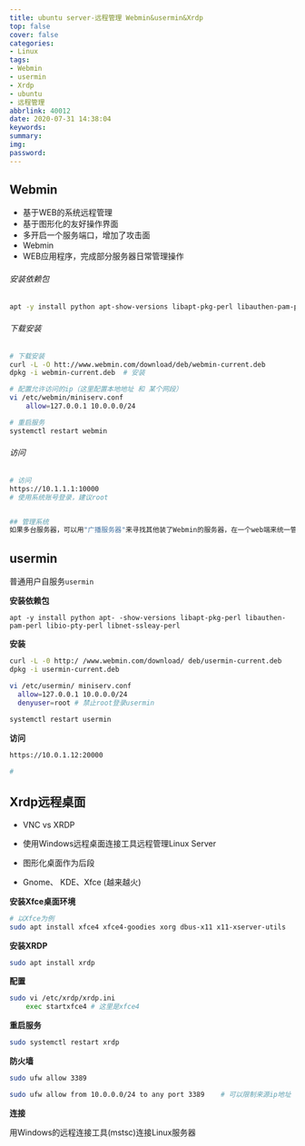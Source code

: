 ```yaml
---
title: ubuntu server-远程管理 Webmin&usermin&Xrdp
top: false
cover: false
categories:
- Linux
tags:
- Webmin
- usermin
- Xrdp
- ubuntu
- 远程管理
abbrlink: 40012
date: 2020-07-31 14:38:04
keywords:
summary:
img:
password:
---
```




## Webmin

- 基于WEB的系统远程管理
- 基于图形化的友好操作界面
- 多开启一个服务端口，增加了攻击面
- Webmin
- WEB应用程序，完成部分服务器日常管理操作



###### 安装依赖包

```bash
apt -y install python apt-show-versions libapt-pkg-perl libauthen-pam-perl libio-pty-perl libnet-ssleay-perl
```



###### 下载安装

```bash
# 下载安装
curl -L -O htt://www.webmin.com/download/deb/webmin-current.deb
dpkg -i webmin-current.deb	# 安装

# 配置允许访问的ip（这里配置本地地址 和 某个网段）
vi /etc/webmin/miniserv.conf
	allow=127.0.0.1 10.0.0.0/24

# 重启服务
systemctl restart webmin

```

###### 访问

```bash
# 访问
https://10.1.1.1:10000
# 使用系统账号登录，建议root


## 管理系统
如果多台服务器，可以用"广播服务器"来寻找其他装了Webmin的服务器，在一个web端来统一管理

```





## usermin

普通用户自服务`usermin`



**安装依赖包**

```
apt -y install python apt- -show-versions libapt-pkg-perl libauthen-pam-perl libio-pty-perl libnet-ssleay-perl
```

**安装**

```bash
curl -L -0 http:/ /www.webmin.com/download/ deb/usermin-current.deb
dpkg -i usermin-current.deb

vi /etc/usermin/ miniserv.conf
  allow=127.0.0.1 10.0.0.0/24 
  denyuser=root	# 禁止root登录usermin
  
systemctl restart usermin
```



**访问**

```bash
https://10.0.1.12:20000

# 
```



## Xrdp远程桌面

- VNC vs XRDP

- 使用Windows远程桌面连接工具远程管理Linux Server

- 图形化桌面作为后段

- Gnome、 KDE、Xfce (越来越火)

  

**安装Xfce桌面环境**

  ```bash
# 以Xfce为例
sudo apt install xfce4 xfce4-goodies xorg dbus-x11 x11-xserver-utils
  ```

**安装XRDP**

  ```bash
sudo apt install xrdp
  ```

**配置**

```bash
sudo vi /etc/xrdp/xrdp.ini
	exec startxfce4	# 这里是xfce4
```

**重启服务**

```bash
sudo systemctl restart xrdp
```

**防火墙**

```bash
sudo ufw allow 3389

sudo ufw allow from 10.0.0.0/24 to any port 3389	# 可以限制来源ip地址
```

**连接**

用Windows的远程连接工具(mstsc)连接Linux服务器
